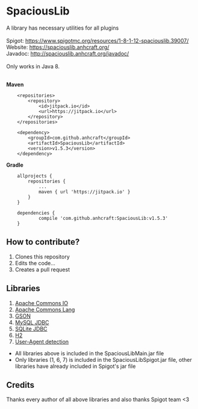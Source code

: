 # SpaciousLib

A library has necessary utilities for all plugins<br><br>
Spigot: https://www.spigotmc.org/resources/1-8-1-12-spaciouslib.39007/<br>
Website: https://spaciouslib.anhcraft.org/<br>
Javadoc: http://spaciouslib.anhcraft.org/javadoc/<br><br>
Only works in Java 8.<br><br>

**Maven**
```
    <repositories>
        <repository>
            <id>jitpack.io</id>
            <url>https://jitpack.io</url>
        </repository>
    </repositories>
```

```
    <dependency>
        <groupId>com.github.anhcraft</groupId>
        <artifactId>SpaciousLib</artifactId>
        <version>v1.5.3</version>
    </dependency>
```

**Gradle**
```
	allprojects {
		repositories {
			...
			maven { url 'https://jitpack.io' }
		}
	}
```

```
	dependencies {
	        compile 'com.github.anhcraft:SpaciousLib:v1.5.3'
	}
```

## How to contribute?
1. Clones this repository
2. Edits the code...
3. Creates a pull request

## Libraries
1. [Apache Commons IO](https://github.com/apache/commons-io)
2. [Apache Commons Lang](https://github.com/apache/commons-lang)
3. [GSON](https://github.com/google/gson)
4. [MySQL JDBC](https://github.com/mysql/mysql-connector-j)
5. [SQLite JDBC](https://github.com/xerial/sqlite-jdbc)
6. [H2](https://github.com/h2database/h2database)
7. [User-Agent detection](https://github.com/pieroxy/java-user-agent-detection)

* All libraries above is included in the SpaciousLibMain.jar file
* Only libraries (1, 6, 7) is included in the SpaciousLibSpigot.jar file, other libraries have already included in Spigot's jar file

## Credits
Thanks every author of all above libraries and also thanks Spigot team <3